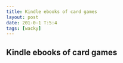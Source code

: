 ```yaml
---
title: Kindle ebooks of card games
layout: post
date: 201-0-1 T:5:4
tags: [wacky]
---
```

## Kindle ebooks of card games

